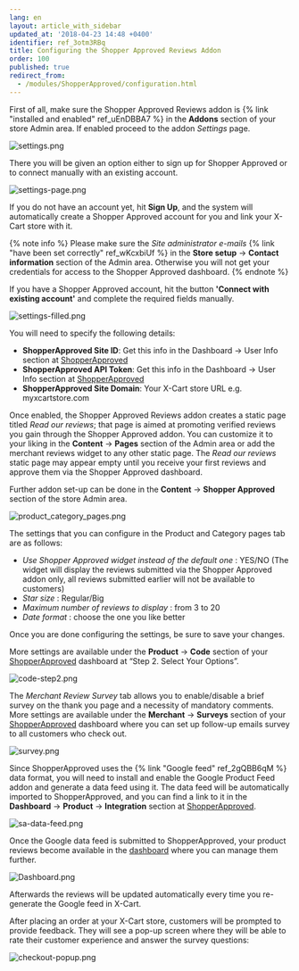 ```yaml
---
lang: en
layout: article_with_sidebar
updated_at: '2018-04-23 14:48 +0400'
identifier: ref_3otm3RBq
title: Configuring the Shopper Approved Reviews Addon
order: 100
published: true
redirect_from:
  - /modules/ShopperApproved/configuration.html
---
```

First of all, make sure the Shopper Approved Reviews addon is {% link "installed and enabled" ref_uEnDBBA7 %} in the **Addons** section of your store Admin area. If enabled proceed to the addon _Settings_ page.

![settings.png]({{site.baseurl}}/attachments/ref_3otm3RBq/settings.png)

There you will be given an option either to sign up for Shopper Approved or to connect manually with an existing account.
 
![settings-page.png]({{site.baseurl}}/attachments/ref_3otm3RBq/settings-page.png)

If you do not have an account yet, hit **Sign Up**, and the system will automatically create a Shopper Approved account for you and link your X-Cart store with it. 

{% note info %}
Please make sure the _Site administrator e-mails_ {% link "have been set correctly" ref_wKcxbiUf %} in the **Store setup** -> **Contact information** section of the Admin area. Otherwise you will not get your credentials for access to the Shopper Approved dashboard.
{% endnote %}

If you have a Shopper Approved account, hit the button **'Connect with existing account'** and complete the required fields manually.

![settings-filled.png]({{site.baseurl}}/attachments/ref_3otm3RBq/settings-filled.png)

You will need to specify the following details:

* **ShopperApproved Site ID**: Get this info in the Dashboard -> User Info section at [ShopperApproved](https://www.shopperapproved.com/account/dashboard/userinfo/account-settings "Configuring the Shopper Approved") 
* **ShopperApproved API Token**: Get this info in the Dashboard -> User Info section at [ShopperApproved](https://www.shopperapproved.com/account/dashboard/userinfo/account-settings "Configuring the Shopper Approved") 
* **ShopperApproved Site Domain**: Your X-Cart store URL e.g. myxcartstore.com

Once enabled, the Shopper Approved Reviews addon creates a static page titled _Read our reviews_; that page is aimed at promoting verified reviews you gain through the Shopper Approved addon. You can customize it to your liking in the **Content** -> **Pages** section of the Admin area or add the merchant reviews widget to any other static page. The _Read our reviews_ static page may appear empty until you receive your first reviews and approve them via the Shopper Approved dashboard.

Further addon set-up can be done in the **Content** -> **Shopper Approved** section of the store Admin area.

![product_category_pages.png]({{site.baseurl}}/attachments/ref_3otm3RBq/product_category_pages.png)

The settings that you can configure in the Product and Category pages tab are as follows:
* _Use Shopper Approved widget instead of the default one_ : YES/NO (The widget will display the reviews submitted via the Shopper Approved addon only, all reviews submitted earlier will not be available to customers)
* _Star size_ : Regular/Big
* _Maximum number of reviews to display_ : from 3 to 20
* _Date format_ : choose the one you like better 

Once you are done configuring the settings, be sure to save your changes. 

More settings are available under the **Product** -> **Code** section of your [ShopperApproved](https://www.shopperapproved.com/account/product/page-code "Configuring the Shopper Approved") dashboard at “Step 2. Select Your Options”.

![code-step2.png]({{site.baseurl}}/attachments/ref_3otm3RBq/code-step2.png)


The _Merchant Review Survey_ tab allows you to enable/disable a brief survey on the thank you page and a necessity of mandatory comments. More settings are available under the **Merchant** -> **Surveys** section of your [ShopperApproved](https://www.shopperapproved.com/account/merchant/surveys/options "Configuring the Shopper Approved") dashboard where you can set up follow-up emails survey to all customers who check out.

![survey.png]({{site.baseurl}}/attachments/ref_3otm3RBq/survey.png)


Since ShopperApproved uses the {% link "Google feed" ref_2gQBB6qM %} data format, you will need to install and enable the Google Product Feed addon and generate a data feed using it. The data feed will be automatically imported to ShopperApproved, and you can find a link to it in the **Dashboard** -> **Product** -> **Integration** section at [ShopperApproved](https://www.shopperapproved.com/account/product/integration "Configuring the Shopper Approved"). 

![sa-data-feed.png]({{site.baseurl}}/attachments/ref_3otm3RBq/sa-data-feed.png)

Once the Google data feed is submitted to ShopperApproved, your product reviews become available in the [dashboard](https://www.shopperapproved.com/account/dashboard "Configuring the Shopper Approved") where you can manage them further.

![Dashboard.png]({{site.baseurl}}/attachments/ref_3otm3RBq/Dashboard.png)

Afterwards the reviews will be updated automatically every time you re-generate the Google feed in X-Cart.

After placing an order at your X-Cart store, customers will be prompted to provide feedback. They will see a pop-up screen where they will be able to rate their customer experience and answer the survey questions:

![checkout-popup.png]({{site.baseurl}}/attachments/ref_3otm3RBq/checkout-popup.png)
